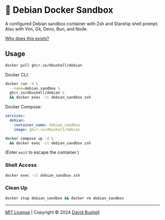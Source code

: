 # 🐳 Debian Docker Sandbox

A configured Debian sandbox container with Zsh and Starship shell prompt. Also with Vim, Git, Deno, Bun, and Node.

[Why does this exists?](https://dbushell.com/2021/02/22/macos-big-reinstall-docker-traefik-localhost/)

## Usage

```sh
docker pull ghcr.io/dbushell/debian
```

Docker CLI:

```sh
docker run -d \
  --name=debian_sandbox \
  ghcr.io/dbushell/debian \
  && docker exec -it debian_sandbox zsh
```

Docker Compose:

```yml
services:
  debian:
    container_name: debian_sandbox
    image: ghcr.io/dbushell/debian
```

```sh
docker compose up -d \
  && docker exec -it debian_sandbox zsh
```

(Enter `exit` to escape the container.)

### Shell Access

```sh
docker exec -it debian_sandbox zsh
```

### Clean Up

```sh
docker stop debian_sandbox && docker rm debian_sandbox
```

* * *

[MIT License](/LICENSE) | Copyright © 2024 [David Bushell](https://dbushell.com)
